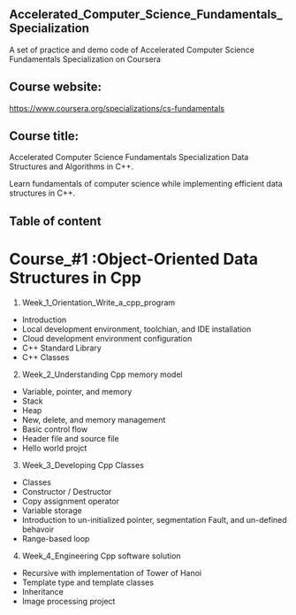 ## Accelerated_Computer_Science_Fundamentals_Specialization
A set of practice and demo code of Accelerated Computer Science Fundamentals Specialization on Coursera

## Course website:

https://www.coursera.org/specializations/cs-fundamentals

## Course title:

Accelerated Computer Science Fundamentals Specialization
Data Structures and Algorithms in C++. 

Learn fundamentals of computer science while implementing efficient data structures in C++.



## Table of content

# Course_#1 :Object-Oriented Data Structures in Cpp

1. Week_1_Orientation_Write_a_cpp_program
  * Introduction
  * Local development environment, toolchian, and IDE installation
  * Cloud development environment configuration
  * C++ Standard Library
  * C++ Classes

2. Week_2_Understanding Cpp memory model
  * Variable, pointer, and memory
  * Stack
  * Heap
  * New, delete, and memory management
  * Basic control flow
  * Header file and source file
  * Hello world projct

3. Week_3_Developing Cpp Classes
  * Classes
  * Constructor / Destructor
  * Copy assignment operator
  * Variable storage
  * Introduction to un-initialized pointer, segmentation Fault, and un-defined behavoir
  * Range-based loop

4. Week_4_Engineering Cpp software solution
  * Recursive with implementation of Tower of Hanoi
  * Template type and template classes
  * Inheritance
  * Image processing project
